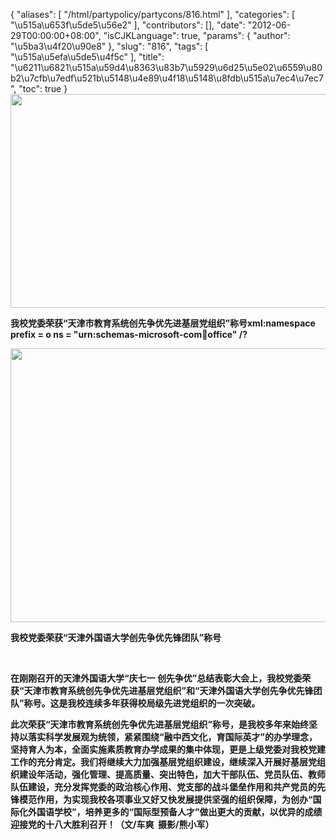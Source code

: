 {
    "aliases": [
        "/html/partypolicy/partycons/816.html"
    ],
    "categories": [
        "\u515a\u653f\u5de5\u56e2"
    ],
    "contributors": [],
    "date": "2012-06-29T00:00:00+08:00",
    "isCJKLanguage": true,
    "params": {
        "author": "\u5ba3\u4f20\u90e8"
    },
    "slug": "816",
    "tags": [
        "\u515a\u5efa\u5de5\u4f5c"
    ],
    "title": "\u6211\u6821\u515a\u59d4\u8363\u83b7\u5929\u6d25\u5e02\u6559\u80b2\u7cfb\u7edf\u521b\u5148\u4e89\u4f18\u5148\u8fdb\u515a\u7ec4\u7ec7",
    "toc": true
}
**<img
    src="https://cdn.tfls.online/mirror/full/25072d3f7c7ede0d5890377f2014204d891dc3b8.jpg"
    style="display:block;margin-left:auto;margin-right:auto;"
    decoding="async"
    fetchpriority="auto"
    loading="lazy"
    height="342"
    width="600"
/>**

**我校党委荣获“天津市教育系统创先争优先进基层党组织”称号xml:namespace prefix = o ns = "urn:schemas-microsoft-com:office:office" /?**

**<img
    src="https://cdn.tfls.online/mirror/full/ee0cdcb5364a37ea3426d9bca745e683f07c0db8.jpg"
    style="display:block;margin-left:auto;margin-right:auto;"
    decoding="async"
    fetchpriority="auto"
    loading="lazy"
    height="438"
    width="600"
/>**

**我校党委荣获“天津外国语大学创先争优先锋团队”称号**

 

**在刚刚召开的天津外国语大学“庆七一 创先争优”总结表彰大会上，我校党委荣获“天津市教育系统创先争优先进基层党组织”和“天津外国语大学创先争优先锋团队”称号。这是我校连续多年获得校局级先进党组织的一次突破。**

**此次荣获“天津市教育系统创先争优先进基层党组织”称号，是我校多年来始终坚持以落实科学发展观为统领，紧紧围绕“融中西文化，育国际英才”的办学理念，坚持育人为本，全面实施素质教育办学成果的集中体现，更是上级党委对我校党建工作的充分肯定。我们将继续大力加强基层党组织建设，继续深入开展好基层党组织建设年活动，强化管理、提高质量、突出特色，加大干部队伍、党员队伍、教师队伍建设，充分发挥党委的政治核心作用、党支部的战斗堡垒作用和共产党员的先锋模范作用，为实现我校各项事业又好又快发展提供坚强的组织保障，为创办“国际化外国语学校”，培养更多的“国际型预备人才”做出更大的贡献，以优异的成绩迎接党的十八大胜利召开！（文/车爽  摄影/熊小军）**

